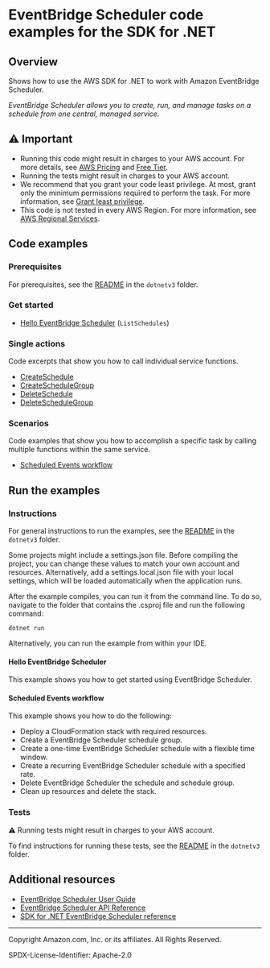 # EventBridge Scheduler code examples for the SDK for .NET

## Overview

Shows how to use the AWS SDK for .NET to work with Amazon EventBridge Scheduler.

<!--custom.overview.start-->
<!--custom.overview.end-->

_EventBridge Scheduler allows you to create, run, and manage tasks on a schedule from one central, managed service._

## ⚠ Important

* Running this code might result in charges to your AWS account. For more details, see [AWS Pricing](https://aws.amazon.com/pricing/) and [Free Tier](https://aws.amazon.com/free/).
* Running the tests might result in charges to your AWS account.
* We recommend that you grant your code least privilege. At most, grant only the minimum permissions required to perform the task. For more information, see [Grant least privilege](https://docs.aws.amazon.com/IAM/latest/UserGuide/best-practices.html#grant-least-privilege).
* This code is not tested in every AWS Region. For more information, see [AWS Regional Services](https://aws.amazon.com/about-aws/global-infrastructure/regional-product-services).

<!--custom.important.start-->
<!--custom.important.end-->

## Code examples

### Prerequisites

For prerequisites, see the [README](../README.md#Prerequisites) in the `dotnetv3` folder.


<!--custom.prerequisites.start-->
<!--custom.prerequisites.end-->

### Get started

- [Hello EventBridge Scheduler](Actions/HelloScheduler.cs#L11) (`ListSchedules`)


### Single actions

Code excerpts that show you how to call individual service functions.

- [CreateSchedule](Actions/SchedulerWrapper.cs#L30)
- [CreateScheduleGroup](Actions/SchedulerWrapper.cs#L103)
- [DeleteSchedule](Actions/SchedulerWrapper.cs#L136)
- [DeleteScheduleGroup](Actions/SchedulerWrapper.cs#L173)

### Scenarios

Code examples that show you how to accomplish a specific task by calling multiple
functions within the same service.

- [Scheduled Events workflow](Scenarios/SchedulerWorkflow.cs)


<!--custom.examples.start-->
<!--custom.examples.end-->

## Run the examples

### Instructions

For general instructions to run the examples, see the
[README](../README.md#building-and-running-the-code-examples) in the `dotnetv3` folder.

Some projects might include a settings.json file. Before compiling the project,
you can change these values to match your own account and resources. Alternatively,
add a settings.local.json file with your local settings, which will be loaded automatically
when the application runs.

After the example compiles, you can run it from the command line. To do so, navigate to
the folder that contains the .csproj file and run the following command:

```
dotnet run
```

Alternatively, you can run the example from within your IDE.


<!--custom.instructions.start-->
<!--custom.instructions.end-->

#### Hello EventBridge Scheduler

This example shows you how to get started using EventBridge Scheduler.



#### Scheduled Events workflow

This example shows you how to do the following:

- Deploy a CloudFormation stack with required resources.
- Create a EventBridge Scheduler schedule group.
- Create a one-time EventBridge Scheduler schedule with a flexible time window.
- Create a recurring EventBridge Scheduler schedule with a specified rate.
- Delete EventBridge Scheduler the schedule and schedule group.
- Clean up resources and delete the stack.

<!--custom.scenario_prereqs.scheduler_ScheduledEventsWorkflow.start-->
<!--custom.scenario_prereqs.scheduler_ScheduledEventsWorkflow.end-->


<!--custom.scenarios.scheduler_ScheduledEventsWorkflow.start-->
<!--custom.scenarios.scheduler_ScheduledEventsWorkflow.end-->

### Tests

⚠ Running tests might result in charges to your AWS account.


To find instructions for running these tests, see the [README](../README.md#Tests)
in the `dotnetv3` folder.



<!--custom.tests.start-->
<!--custom.tests.end-->

## Additional resources

- [EventBridge Scheduler User Guide](https://docs.aws.amazon.com/scheduler/latest/userguide/intro.html)
- [EventBridge Scheduler API Reference](https://docs.aws.amazon.com/scheduler/latest/apireference/Welcome.html)
- [SDK for .NET EventBridge Scheduler reference](https://docs.aws.amazon.com/sdkfornet/v3/apidocs/items/Scheduler/NScheduler.html)

<!--custom.resources.start-->
<!--custom.resources.end-->

---

Copyright Amazon.com, Inc. or its affiliates. All Rights Reserved.

SPDX-License-Identifier: Apache-2.0